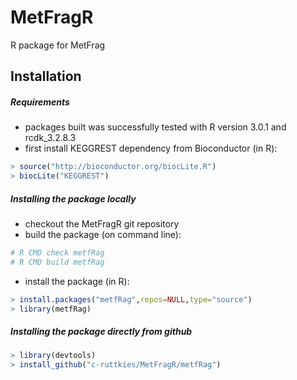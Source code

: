MetFragR
========

R package for MetFrag

Installation
------------

##### Requirements

- packages built was successfully tested with R version 3.0.1 and rcdk_3.2.8.3 <br>
- first install KEGGREST dependency from Bioconductor (in R): <br>
```R
> source("http://bioconductor.org/biocLite.R")
> biocLite("KEGGREST")
```

##### Installing the package locally
- checkout the MetFragR git repository
- build the package (on command line): <br>
```bash
# R CMD check metfRag
# R CMD build metfRag
```
- install the package (in R): <br>
```R
> install.packages("metfRag",repos=NULL,type="source")
> library(metfRag)
```

##### Installing the package directly from github
```R
> library(devtools)
> install_github("c-ruttkies/MetFragR/metfRag")
```
